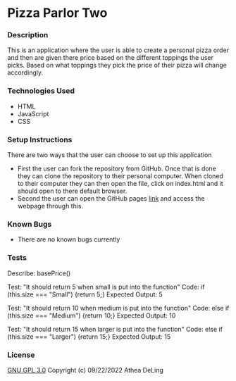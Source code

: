 # Pizza Parlor Two

### Description
This is an application where the user is able to create a personal pizza order and then are given there price based on the different toppings the user picks. Based on what toppings they pick the price of their pizza will change accordingly.
### Technologies Used
* HTML
* JavaScript
* CSS
### Setup Instructions
There are two ways that the user can choose to set up this application
  * First the user can fork the repository from GitHub. Once that is done they can clone the repository to their personal computer. When cloned to their computer they can then open the file, click on index.html and it should open to there default browser.
  * Second the user can open the GitHub pages [link]() and access the webpage through this.

### Known Bugs
* There are no known bugs currently
### Tests
Describe: basePrice()

Test: "It should return 5 when small is put into the function"
Code: if (this.size === "Small") {return 5;}
Expected Output: 5

Test: "It should return 10 when medium is put into the function"
Code: else if (this.size === "Medium") {return 10;}
Expected Output: 10

Test: "It should return 15 when larger is put into the function"
Code: else if (this.size === "Larger") {return 15;}
Expected Output: 15

### License
[GNU GPL 3.0](https://choosealicense.com/licenses/gpl-3.0/) Copyright (c) 09/22/2022 Athea DeLing